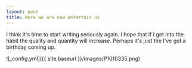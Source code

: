 ```yaml
---
layout: post
title: Here we are now entertain us
---
```


I think it's time to start writing seriously again. I hope that if I get into the habit the quality and quantity will increase. Perhaps it's just the I've got a birthday coming up.

![_config.yml]({{ site.baseurl }}/images/P1010335.png)
